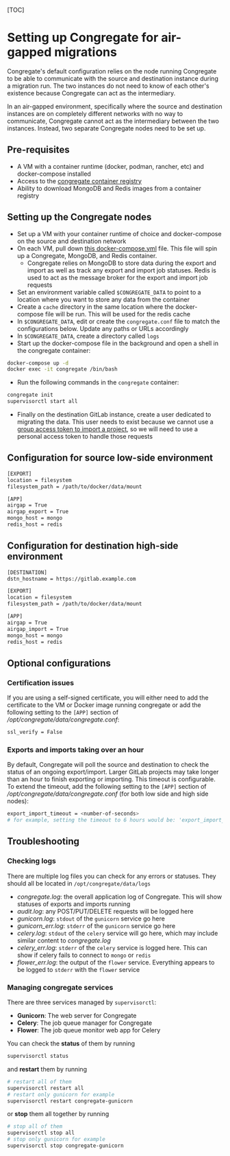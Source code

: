 [TOC]

# Setting up Congregate for air-gapped migrations

Congregate's default configuration relies on the node running Congregate to be able to communicate with the source and destination instance during a migration run.
The two instances do not need to know of each other's existence because Congregate can act as the intermediary.

In an air-gapped environment, specifically where the source and destination instances are on completely different networks with no way to communicate, Congregate cannot act as the intermediary between the two instances. Instead, two separate Congregate nodes need to be set up.

## Pre-requisites

- A VM with a container runtime (docker, podman, rancher, etc) and docker-compose installed
- Access to the [congregate container registry](https://gitlab.com/gitlab-org/professional-services-automation/tools/migration/congregate/container_registry/2394823)
- Ability to download MongoDB and Redis images from a container registry

## Setting up the Congregate nodes

- Set up a VM with your container runtime of choice and docker-compose on the source and destination network
- On each VM, pull down [this docker-compose.yml](https://gitlab.com/gitlab-org/professional-services-automation/tools/migration/congregate/-/blob/master/docker/release/docker-compose.yml) file. This file will spin up a Congregate, MongoDB, and Redis container.
  - Congregate relies on MongoDB to store data during the export and import as well as track any export and import job statuses. Redis is used to act as the message broker for the export and import job requests
- Set an environment variable called `$CONGREGATE_DATA` to point to a location where you want to store any data from the container
- Create a `cache` directory in the same location where the docker-compose file will be run. This will be used for the redis cache
- In `$CONGREGATE_DATA`, edit or create the `congregate.conf` file to match the configurations below. Update any paths or URLs accordingly
- In `$CONGREGATE_DATA`, create a directory called `logs`
- Start up the docker-compose file in the background and open a shell in the congregate container:

```bash
docker-compose up -d
docker exec -it congregate /bin/bash
```

- Run the following commands in the `congregate` container:

```bash
congregate init
supervisorctl start all
```

- Finally on the destination GitLab instance, create a user dedicated to migrating the data. This user needs to exist because we cannot use a [group access token to import a project](https://docs.gitlab.com/ee/user/project/settings/import_export_troubleshooting.html#import-using-the-rest-api-fails-when-using-a-group-access-token), so we will need to use a personal access token to handle those requests

## Configuration for source low-side environment

```bash
[EXPORT]
location = filesystem
filesystem_path = /path/to/docker/data/mount

[APP]
airgap = True
airgap_export = True
mongo_host = mongo
redis_host = redis
```

## Configuration for destination high-side environment

```bash
[DESTINATION]
dstn_hostname = https://gitlab.example.com

[EXPORT]
location = filesystem
filesystem_path = /path/to/docker/data/mount

[APP]
airgap = True
airgap_import = True
mongo_host = mongo
redis_host = redis
```

## Optional configurations

### Certification issues

If you are using a self-signed certificate, you will either need to add the certificate to the VM or Docker image running congregate or add the following setting to the `[APP]` section of _/opt/congregate/data/congregate.conf_:

```bash
ssl_verify = False
```

### Exports and imports taking over an hour

By default, Congregate will poll the source and destination to check the status of an ongoing export/import.
Larger GitLab projects may take longer than an hour to finish exporting or importing.
This timeout is configurable. To extend the timeout, add the following setting to the `[APP]` section of _/opt/congregate/data/congregate.conf_ (for both low side and high side nodes):

```bash
export_import_timeout = <number-of-seconds>
# for example, setting the timeout to 6 hours would be: 'export_import_timeout = 21600'
```

## Troubleshooting

### Checking logs

There are multiple log files you can check for any errors or statuses. They should all be located in `/opt/congregate/data/logs`

- _congregate.log_: the overall application log of Congregate. This will show statuses of exports and imports running
- _audit.log_: any POST/PUT/DELETE requests will be logged here
- _gunicorn.log_: `stdout` of the `gunicorn` service go here
- _gunicorn_err.log_: `stderr` of the `gunicorn` service go here
- _celery.log_: `stdout` of the `celery` service will go here, which may include similar content to _congregate.log_
- _celery_err.log_: `stderr` of the `celery` service is logged here. This can show if celery fails to connect to `mongo` or `redis`
- _flower_err.log_: the output of the `flower` service. Everything appears to be logged to `stderr` with the `flower` service

### Managing congregate services

There are three services managed by `supervisorctl`:

- **Gunicorn**: The web server for Congregate
- **Celery**: The job queue manager for Congregate
- **Flower**: The job queue monitor web app for Celery

You can check the **status** of them by running

```bash
supervisorctl status
```

and **restart** them by running

```bash
# restart all of them
supervisorctl restart all
# restart only gunicorn for example
supervisorctl restart congregate-gunicorn
```

or **stop** them all together by running

```bash
# stop all of them
supervisorctl stop all
# stop only gunicorn for example
supervisorctl stop congregate-gunicorn
```
